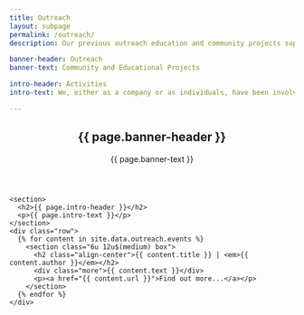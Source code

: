 ```yaml
---
title: Outreach
layout: subpage
permalink: /outreach/
description: Our previous outreach education and community projects supporting our mission. Working with our partners and in keeping with our philosophy and mission, we offer several free opportunities for students.

banner-header: Outreach
banner-text: Community and Educational Projects

intro-header: Activities
intro-text: We, either as a company or as individuals, have been involved in many projects and initiatives in the past, and are always interested in how we can help local schools and communities who may not otherwise have access to high-quality educational resources or opportunities. Working with our partners and in keeping with our philosophy and mission, we offer several <strong>free opportunities</strong> for students. A selection of the events we've been involved in are below.

---
```


<section id="main" class="wrapper">
  <div class="inner">
    <header class="align-center">
      <h2>{{ page.banner-header }}</h2>
      <p>{{ page.banner-text }}</p>
    </header>

  <!-- Intro -->
    <section>
      <h2>{{ page.intro-header }}</h2>
      <p>{{ page.intro-text }}</p>
    </section>
    <div class="row">
      {% for content in site.data.outreach.events %}
        <section class="6u 12u$(medium) box">
          <h2 class="align-center">{{ content.title }} | <em>{{ content.author }}</em></h2>
          <div class="more">{{ content.text }}</div>
          <p><a href="{{ content.url }}">Find out more...</a></p>
        </section>
      {% endfor %}
    </div>
  </div>
</section>
